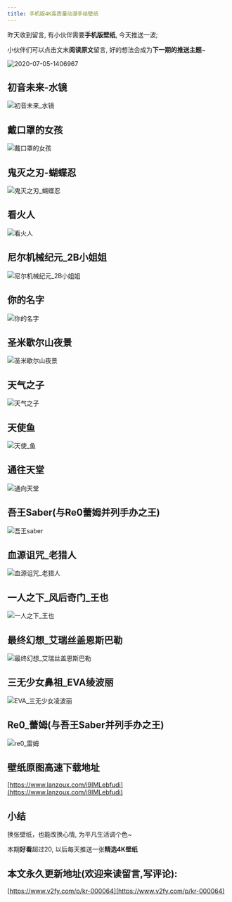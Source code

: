```yaml
---
title: 手机版4K高质量动漫手绘壁纸
---
```




昨天收到留言, 有小伙伴需要**手机版壁纸**, 今天推送一波; 

小伙伴们可以点击文末**阅读原文**留言, 好的想法会成为**下一期的推送主题**~

![2020-07-05-1406967](https://www.v2fy.com/asset/0i/jikemiji/jikemiji-md/kr-000064.assets/2020-07-05-1406967.png)



## 初音未来-水镜



![初音未来_水镜](https://www.v2fy.com/asset/0i/jikemiji/jikemiji-md/kr-000064.assets/%E5%88%9D%E9%9F%B3%E6%9C%AA%E6%9D%A5_%E6%B0%B4%E9%95%9C.jpg)



## 戴口罩的女孩



![戴口罩的女孩](https://www.v2fy.com/asset/0i/jikemiji/jikemiji-md/kr-000064.assets/%E6%88%B4%E5%8F%A3%E7%BD%A9%E7%9A%84%E5%A5%B3%E5%AD%A9.jpg)

## 鬼灭之刃-蝴蝶忍

![鬼灭之刃_蝴蝶忍](https://www.v2fy.com/asset/0i/jikemiji/jikemiji-md/kr-000064.assets/%E9%AC%BC%E7%81%AD%E4%B9%8B%E5%88%83_%E8%9D%B4%E8%9D%B6%E5%BF%8D.jpg)

## 看火人

![看火人](https://www.v2fy.com/asset/0i/jikemiji/jikemiji-md/kr-000064.assets/%E7%9C%8B%E7%81%AB%E4%BA%BA.jpg)

## 尼尔机械纪元_2B小姐姐

![尼尔机械纪元_2B小姐姐](https://www.v2fy.com/asset/0i/jikemiji/jikemiji-md/kr-000064.assets/%E5%B0%BC%E5%B0%94%E6%9C%BA%E6%A2%B0%E7%BA%AA%E5%85%83_2b%E5%B0%8F%E5%A7%90.jpg)

## 你的名字

![你的名字](https://www.v2fy.com/asset/0i/jikemiji/jikemiji-md/kr-000064.assets/%E4%BD%A0%E7%9A%84%E5%90%8D%E5%AD%97.jpg)

## 圣米歇尔山夜景

![圣米歇尔山夜景](https://www.v2fy.com/asset/0i/jikemiji/jikemiji-md/kr-000064.assets/%E5%9C%A3%E7%B1%B3%E6%AD%87%E5%B0%94%E5%B1%B1%E5%A4%9C%E6%99%AF.jpg)

## 天气之子

![天气之子](https://www.v2fy.com/asset/0i/jikemiji/jikemiji-md/kr-000064.assets/%E5%A4%A9%E6%B0%94%E4%B9%8B%E5%AD%90.jpg)

## 天使鱼

![天使_鱼](https://www.v2fy.com/asset/0i/jikemiji/jikemiji-md/kr-000064.assets/%E5%A4%A9%E4%BD%BF_%E9%B1%BC.jpg)

## 通往天堂

![通向天堂](https://www.v2fy.com/asset/0i/jikemiji/jikemiji-md/kr-000064.assets/%E9%80%9A%E5%90%91%E5%A4%A9%E5%A0%82.jpg)

## 吾王Saber(与Re0蕾姆并列手办之王)

![吾王saber](https://www.v2fy.com/asset/0i/jikemiji/jikemiji-md/kr-000064.assets/%E5%90%BE%E7%8E%8Bsaber.jpg)

## 血源诅咒_老猎人

![血源诅咒_老猎人](https://www.v2fy.com/asset/0i/jikemiji/jikemiji-md/kr-000064.assets/%E8%A1%80%E6%BA%90%E8%AF%85%E5%92%92_%E8%80%81%E7%8C%8E%E4%BA%BA.jpg)

## 一人之下_风后奇门_王也

![一人之下_王也](https://www.v2fy.com/asset/0i/jikemiji/jikemiji-md/kr-000064.assets/%E4%B8%80%E4%BA%BA%E4%B9%8B%E4%B8%8B_%E7%8E%8B%E4%B9%9F.jpg)

## 最终幻想_艾瑞丝盖恩斯巴勒

![最终幻想_艾瑞丝盖恩斯巴勒](https://www.v2fy.com/asset/0i/jikemiji/jikemiji-md/kr-000064.assets/%E6%9C%80%E7%BB%88%E5%B9%BB%E6%83%B3_%E8%89%BE%E7%91%9E%E4%B8%9D%E7%9B%96%E6%81%A9%E6%96%AF%E5%B7%B4%E5%8B%92.jpg)

## 三无少女鼻祖_EVA绫波丽

![EVA_三无少女凌波丽](https://www.v2fy.com/asset/0i/jikemiji/jikemiji-md/kr-000064.assets/EVA_%E4%B8%89%E6%97%A0%E5%B0%91%E5%A5%B3%E5%87%8C%E6%B3%A2%E4%B8%BD.jpg)

## Re0_蕾姆(与吾王Saber并列手办之王)

![re0_雷姆](https://www.v2fy.com/asset/0i/jikemiji/jikemiji-md/kr-000064.assets/re0_%E9%9B%B7%E5%A7%86.jpg)





## 壁纸原图高速下载地址

[https://www.lanzoux.com/i9IMLebfudi](https://www.lanzoux.com/i9IMLebfudi)



## 小结



换张壁纸，也能改换心情, 为平凡生活调个色~

本期**好看**超过20, 以后每天推送一张**精选4K壁纸**






## 本文永久更新地址(欢迎来读留言,写评论):

[https://www.v2fy.com/p/kr-000064](https://www.v2fy.com/p/kr-000064)
